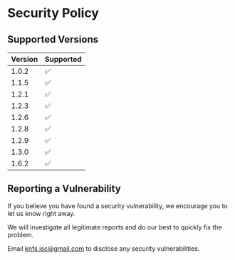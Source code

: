 # Security Policy

## Supported Versions

| Version | Supported          |
| ------- | ------------------ |
| 1.0.2   | :white_check_mark: |
| 1.1.5   | :white_check_mark: |
| 1.2.1   | :white_check_mark: |
| 1.2.3   | :white_check_mark: |
| 1.2.6   | :white_check_mark: |
| 1.2.8   | :white_check_mark: |
| 1.2.9   | :white_check_mark: |
| 1.3.0   | :white_check_mark: |
| 1.6.2   | :white_check_mark: |


## Reporting a Vulnerability

If you believe you have found a security vulnerability, we encourage you to let us know right away.

We will investigate all legitimate reports and do our best to quickly fix the problem.

Email knfs.jsc@gmail.com to disclose any security vulnerabilities.
